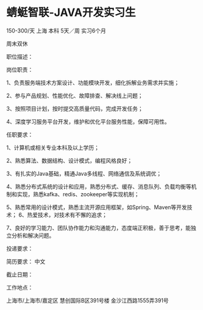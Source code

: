 # 蜻蜓智联-JAVA开发实习生

150-300/天 上海 本科 5天／周 实习6个月

周末双休

职位描述：

岗位职责：

1、负责服务端技术方案设计、功能模块开发，细化拆解业务需求并实施； 

2、参与产品规划、性能优化、故障排查、解决线上问题； 

3、按照项目计划，按时提交高质量代码，完成开发任务； 

4、深度学习服务平台开发，维护和优化平台服务性能，保障可用性。 

任职要求： 

1、计算机或相关专业本科及以上学历；

2、熟悉算法、数据结构、设计模式，编程风格良好； 

3、有扎实的Java基础，精通Java多线程、网络通信及系统调优； 

4、熟悉分布式系统的设计和应用，熟悉分布式、缓存、消息队列、负载均衡等机制和实现，熟悉kafka、redis、zookeeper等实现机制； 

5、熟悉常用的设计模式，熟悉主流开源应用框架，如Spring、Maven等开发技术； 6、热爱技术，对技术有不懈的追求； 

7、良好的学习能力、团队协作能力和沟通能力，态度端正积极，善于思考，能独立分析和解决问题。

投递要求：

简历要求： 中文

截止日期：

工作地点：

上海市/上海市/嘉定区 慧创国际B区391号楼 金沙江西路1555弄391号